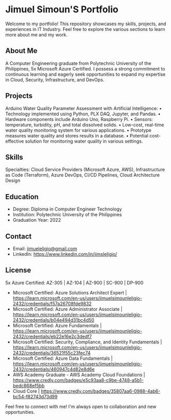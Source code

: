 # Jimuel Simoun'S Portfolio

Welcome to my portfolio! This repository showcases my skills, projects, and experiences in IT Industry. Feel free to explore the various sections to learn more about me and my work.

## About Me

A Computer Engineering graduate from Polytechnic University of the Philippines, 5x Microsoft Azure Certified. I possess a strong commitment to continuous learning and eagerly seek opportunities to expand my expertise in Cloud, Security, Infrastructure, and DevOps.

## Projects

Arduino Water Quality Parameter Assessment with Artificial Intelligence:
• Technology implemented using Python, PLX DAQ, Jupyter, and Pandas.
• Hardware components include Arduino Uno, Raspberry Pi.
• Sensors: temperature, turbidity, pH, and total dissolved solids.
• Low-cost, real-time water quality monitoring system for various applications.
• Prototype measures water quality and stores results in a database.
• Potential cost-effective solution for monitoring water quality in various settings.

## Skills

Specialties: Cloud Service Providers (Microsoft Azure, AWS), Infrastructure as Code (Terraform), Azure DevOps, CI/CD Pipelines, Cloud Architecture Design

## Education

- Degree: Diploma in Computer Engineer Technology
- Institution: Polytechnic University of the Philippines
- Graduation Year: 2022

## Contact

- Email: jimueleligio@gmail.com
- LinkedIn: https://www.linkedin.com/in/jimsleligio/

## License

5x Azure Certified: AZ-305 | AZ-104 | AZ-900 | SC-900 | DP-900

- Microsoft Certified: Azure Solutions Architect Expert | https://learn.microsoft.com/en-us/users/jimuelsimounleligio-2432/credentials/f57a26708fde9832
- Microsoft Certified: Azure Administrator Associate | https://learn.microsoft.com/en-us/users/jimuelsimounleligio-2432/credentials/b04e494d31bc4d50
- Microsoft Certified: Azure Fundamentals | https://learn.microsoft.com/en-us/users/jimuelsimounleligio-2432/credentials/eb22e16e2c3dedf7
- Microsoft Certified: Security, Compliance, and Identity Fundamentals | https://learn.microsoft.com/en-us/users/jimuelsimounleligio-2432/credentials/36521f55c23fec74
- Microsoft Certified: Azure Data Fundamentals | https://learn.microsoft.com/en-us/users/jimuelsimounleligio-2432/credentials/460947c4d82e8d6e
- AWS Academy Graduate - AWS Academy Cloud Foundations | https://www.credly.com/badges/e5c93aa8-c9be-4748-a5b1-bedc868ef5bb
- Cloud Core | https://www.credly.com/badges/35807aa6-0988-4ab6-bc54-f82743d73d99

Feel free to connect with me! I'm always open to collaboration and new opportunities.
